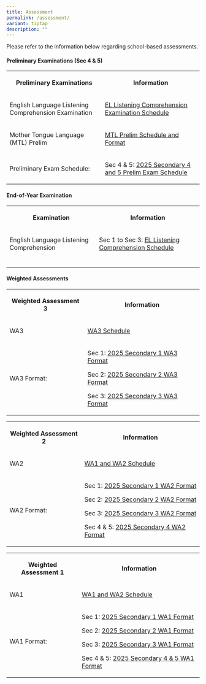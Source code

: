 ```yaml
---
title: Assessment
permalink: /assessment/
variant: tiptap
description: ""
---
```

<p>Please refer to the information below regarding school-based assessments.</p>
<h4>Preliminary Examinations (Sec 4 &amp; 5)</h4>
<table style="minWidth: 50px">
<colgroup>
<col>
<col>
</colgroup>
<tbody>
<tr>
<th rowspan="1" colspan="1">
<p>Preliminary Examinations</p>
</th>
<th rowspan="1" colspan="1">
<p>Information</p>
</th>
</tr>
<tr>
<td rowspan="1" colspan="1">
<p>English Language Listening Comprehension Examination</p>
</td>
<td rowspan="1" colspan="1">
<p><a href="/files/Assessment/2025 Assessment/HS_2025_095_Letter_for_EOY_EL_LC_Exam.pdf" rel="noopener nofollow" target="_blank">EL Listening Comprehension Examination Schedule</a>
</p>
</td>
</tr>
<tr>
<td rowspan="1" colspan="1">
<p>Mother Tongue Language (MTL) Prelim</p>
</td>
<td rowspan="1" colspan="1">
<p><a href="/files/Assessment/2025 Assessment/Sec_4_MTL_Preliminary_Examination_2025__For_Web_.pdf" rel="noopener noreferrer nofollow" target="_blank">MTL Prelim Schedule and Format</a>
</p>
</td>
</tr>
<tr>
<td rowspan="1" colspan="1">
<p>Preliminary Exam Schedule:</p>
</td>
<td rowspan="1" colspan="1">
<p>Sec 4 &amp; 5: <a href="/files/Assessment/2025 Assessment/2025_Preliminary_Exam_Schedule_for_School_website.pdf" rel="noopener nofollow" target="_blank">2025 Secondary 4 and 5 Prelim Exam Schedule</a>
</p>
</td>
</tr>
</tbody>
</table>
<p></p>
<h4>End-of-Year Examination</h4>
<table style="minWidth: 50px">
<colgroup>
<col>
<col>
</colgroup>
<tbody>
<tr>
<th rowspan="1" colspan="1">
<p>Examination</p>
</th>
<th rowspan="1" colspan="1">
<p>Information</p>
</th>
</tr>
<tr>
<td rowspan="1" colspan="1">
<p>English Language Listening Comprehension</p>
</td>
<td rowspan="1" colspan="1">
<p>Sec 1 to Sec 3: <a href="/files/Assessment/2025 Assessment/HS_2025_095_Letter_for_EOY_EL_LC_Exam.pdf" rel="noopener nofollow" target="_blank">EL Listening Comprehension Schedule</a>
</p>
</td>
</tr>
<tr>
<td rowspan="1" colspan="1">
<p></p>
</td>
<td rowspan="1" colspan="1">
<p></p>
<p></p>
</td>
</tr>
</tbody>
</table>
<p></p>
<h4>Weighted Assessments</h4>
<table style="minWidth: 50px">
<colgroup>
<col>
<col>
</colgroup>
<tbody>
<tr>
<th rowspan="1" colspan="1">
<p>Weighted Assessment 3</p>
</th>
<th rowspan="1" colspan="1">
<p>Information</p>
</th>
</tr>
<tr>
<td rowspan="1" colspan="1">
<p>WA3</p>
</td>
<td rowspan="1" colspan="1">
<p><a href="/files/Assessment/2025 Assessment/WA_3_Schedule_for_website.pdf" rel="noopener nofollow" target="_blank">WA3 Schedule</a>
</p>
</td>
</tr>
<tr>
<td rowspan="1" colspan="1">
<p>WA3 Format:</p>
</td>
<td rowspan="1" colspan="1">
<p>Sec 1: <a href="/files/Assessment/2025 Assessment/2025_Secondary_1_WA3_Format.pdf" rel="noopener nofollow" target="_blank">2025 Secondary 1 WA3 Format</a>
</p>
<p>Sec 2: <a href="/files/Assessment/2025 Assessment/2025_Secondary_2_WA3_Format.pdf" rel="noopener nofollow" target="_blank">2025 Secondary 2 WA3 Format</a>
</p>
<p>Sec 3: <a href="/files/Assessment/2025 Assessment/2025_Secondary_3_WA3_Format.pdf" rel="noopener nofollow" target="_blank">2025 Secondary 3 WA3 Format</a>
</p>
<p></p>
</td>
</tr>
</tbody>
</table>
<p></p>
<table style="minWidth: 50px">
<colgroup>
<col>
<col>
</colgroup>
<tbody>
<tr>
<th rowspan="1" colspan="1">
<p>Weighted Assessment 2</p>
</th>
<th rowspan="1" colspan="1">
<p>Information</p>
</th>
</tr>
<tr>
<td rowspan="1" colspan="1">
<p>WA2</p>
</td>
<td rowspan="1" colspan="1">
<p><a href="/files/Assessment/2025 Assessment/2025_WA1_Information_for_website_final.pdf" rel="noopener nofollow" target="_blank">WA1 and WA2 Schedule</a>
</p>
</td>
</tr>
<tr>
<td rowspan="1" colspan="1">
<p>WA2 Format:</p>
</td>
<td rowspan="1" colspan="1">
<p>Sec 1: <a href="/files/Assessment/2025 Assessment/2025_Secondary_1_WA2_Format.pdf" rel="noopener nofollow" target="_blank">2025 Secondary 1 WA2 Format</a>
</p>
<p>Sec 2: <a href="/files/Assessment/2025 Assessment/2025_Secondary_2_WA2_Format.pdf" rel="noopener nofollow" target="_blank">2025 Secondary 2 WA2 Format</a>
</p>
<p>Sec 3: <a href="/files/Assessment/2025 Assessment/2025_Secondary_3_WA2_Format.pdf" rel="noopener nofollow" target="_blank">2025 Secondary 3 WA2 Format</a>
</p>
<p>Sec 4 &amp; 5: <a href="/files/Assessment/2025 Assessment/2025_Secondary_4_5_WA2_Format.pdf" rel="noopener nofollow" target="_blank">2025 Secondary 4 WA2 Format</a>
</p>
</td>
</tr>
</tbody>
</table>
<p></p>
<table style="minWidth: 50px">
<colgroup>
<col>
<col>
</colgroup>
<tbody>
<tr>
<th rowspan="1" colspan="1">
<p>Weighted Assessment 1</p>
</th>
<th rowspan="1" colspan="1">
<p>Information</p>
</th>
</tr>
<tr>
<td rowspan="1" colspan="1">
<p>WA1</p>
</td>
<td rowspan="1" colspan="1">
<p><a href="/files/Assessment/2025 Assessment/2025_WA1_Information_for_website_final.pdf" rel="noopener nofollow" target="_blank">WA1 and WA2 Schedule</a>
</p>
</td>
</tr>
<tr>
<td rowspan="1" colspan="1">
<p>WA1 Format:</p>
</td>
<td rowspan="1" colspan="1">
<p>Sec 1: <a href="/files/Assessment/2025 Assessment/2025_Secondary_1_WA1_Format.pdf" rel="noopener nofollow" target="_blank">2025 Secondary 1 WA1 Format</a>
</p>
<p>Sec 2: <a href="/files/Assessment/2025 Assessment/2025_Secondary_2_WA1_Format.pdf" rel="noopener nofollow" target="_blank">2025 Secondary 2 WA1 Format</a>
</p>
<p>Sec 3: <a href="/files/Assessment/2025 Assessment/2025_Secondary_3_WA1_Format.pdf" rel="noopener nofollow" target="_blank">2025 Secondary 3 WA1 Format</a>
</p>
<p>Sec 4 &amp; 5: <a href="/files/Assessment/2025 Assessment/2025_Secondary_4_5_WA1_Format.pdf" rel="noopener nofollow" target="_blank">2025 Secondary 4 &amp; 5 WA1 Format</a>
</p>
</td>
</tr>
</tbody>
</table>
<p></p>